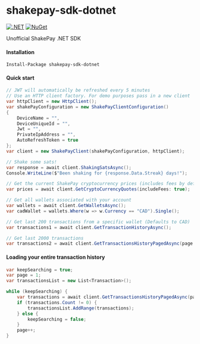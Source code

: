 # shakepay-sdk-dotnet

[![.NET](https://github.com/cillierscharl/shakepay-sdk-dotnet/actions/workflows/dotnet.yml/badge.svg)](https://github.com/cillierscharl/shakepay-sdk-dotnet/actions/workflows/dotnet.yml)
[![NuGet](https://img.shields.io/nuget/v/shakepay-sdk-dotnet)](https://www.nuget.org/packages/shakepay-sdk-dotnet/)

Unofficial ShakePay .NET SDK

#### Installation ####

```shell
Install-Package shakepay-sdk-dotnet
```


#### Quick start ####

```csharp
// JWT will automatically be refreshed every 5 minutes
// Use an HTTP client factory. For demo purposes pass in a new client
var httpClient = new HttpClient();
var shakePayConfiguration = new ShakePayClientConfiguration()
{
    DeviceName = "",
    DeviceUniqueId = "",
    Jwt = "",
    PrivateIpAddress = "",
    AutoRefreshToken = true
};
var client = new ShakePayClient(shakePayConfiguration, httpClient);

// Shake some sats!
var response = await client.ShakingSatsAsync();
Console.WriteLine($"Been shaking for {response.Data.Streak} days!");

// Get the current ShakePay cryptocurrency prices (includes fees by default)
var prices = await client.GetCryptoCurrencyQuotes(includeFees: true);

// Get all wallets associated with your account
var wallets = await client.GetWalletsAsync();
var cadWallet = wallets.Where(w => w.Currency == "CAD").Single();

// Get last 200 transactions from a specific wallet (Defaults to CAD)
var transactions1 = await client.GetTransactionHistoryAsync();

// Get last 2000 transactions
var transactions2 = await client.GetTransactionsHistoryPagedAsync(page: 1, limit: 2000, currencies: default);
```

#### Loading your entire transaction history ####
```csharp
var keepSearching = true;
var page = 1;
var transactionsList = new List<Transaction>();

while (keepSearching) {
    var transactions = await client.GetTransactionsHistoryPagedAsync(page, 2000);
    if (transactions.Count != 0) {
        transactionsList.AddRange(transactions);
    } else {
        keepSearching = false;
    }
    page++;
}
```
